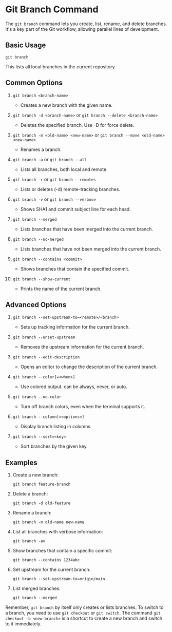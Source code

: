 # Git Branch Command

The `git branch` command lets you create, list, rename, and delete branches. It's a key part of the Git workflow, allowing parallel lines of development.

## Basic Usage

```
git branch
```

This lists all local branches in the current repository.

## Common Options

1. `git branch <branch-name>`
   - Creates a new branch with the given name.

2. `git branch -d <branch-name>` or `git branch --delete <branch-name>`
   - Deletes the specified branch. Use -D for force delete.

3. `git branch -m <old-name> <new-name>` or `git branch --move <old-name> <new-name>`
   - Renames a branch.

4. `git branch -a` or `git branch --all`
   - Lists all branches, both local and remote.

5. `git branch -r` or `git branch --remotes`
   - Lists or deletes (-d) remote-tracking branches.

6. `git branch -v` or `git branch --verbose`
   - Shows SHA1 and commit subject line for each head.

7. `git branch --merged`
   - Lists branches that have been merged into the current branch.

8. `git branch --no-merged`
   - Lists branches that have not been merged into the current branch.

9. `git branch --contains <commit>`
   - Shows branches that contain the specified commit.

10. `git branch --show-current`
    - Prints the name of the current branch.

## Advanced Options

1. `git branch --set-upstream-to=<remote>/<branch>`
   - Sets up tracking information for the current branch.

2. `git branch --unset-upstream`
   - Removes the upstream information for the current branch.

3. `git branch --edit-description`
   - Opens an editor to change the description of the current branch.

4. `git branch --color[=<when>]`
   - Use colored output. <when> can be always, never, or auto.

5. `git branch --no-color`
   - Turn off branch colors, even when the terminal supports it.

6. `git branch --column[=<options>]`
   - Display branch listing in columns.

7. `git branch --sort=<key>`
   - Sort branches by the given key.

## Examples

1. Create a new branch:
   ```
   git branch feature-branch
   ```

2. Delete a branch:
   ```
   git branch -d old-feature
   ```

3. Rename a branch:
   ```
   git branch -m old-name new-name
   ```

4. List all branches with verbose information:
   ```
   git branch -av
   ```

5. Show branches that contain a specific commit:
   ```
   git branch --contains 1234abc
   ```

6. Set upstream for the current branch:
   ```
   git branch --set-upstream-to=origin/main
   ```

7. List merged branches:
   ```
   git branch --merged
   ```

Remember, `git branch` by itself only creates or lists branches. To switch to a branch, you need to use `git checkout` or `git switch`. The command `git checkout -b <new-branch>` is a shortcut to create a new branch and switch to it immediately.
